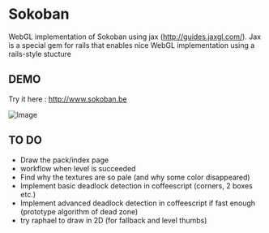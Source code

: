 Sokoban
=======

WebGL implementation of Sokoban using jax (http://guides.jaxgl.com/).
Jax is a special gem for rails that enables nice WebGL implementation using a rails-style stucture

DEMO
----

Try it here : http://www.sokoban.be

![Image](https://github.com/MichaelHoste/sokoban/raw/master/sokoban.png)

TO DO
-----

 * Draw the pack/index page
 * workflow when level is succeeded
 * Find why the textures are so pale (and why some color disappeared)
 * Implement basic deadlock detection in coffeescript (corners, 2 boxes etc.)
 * Implement advanced deadlock detection in coffeescript if fast enough (prototype algorithm of dead zone)
 * try raphael to draw in 2D (for fallback and level thumbs)
